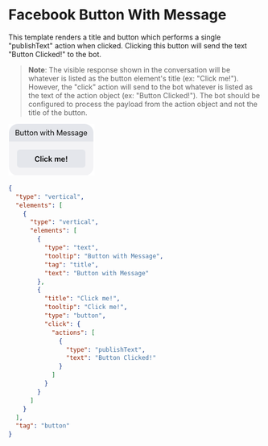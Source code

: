 # Facebook Button With Message

This template renders a title and button which performs a single "publishText" action when clicked. Clicking this button will send the text "Button Clicked!" to the bot.

> **Note**: The visible response shown in the conversation will be whatever is listed as the button element's title (ex: "Click me!"). However, the "click" action will send to the bot whatever is listed as the text of the action object (ex: "Button Clicked!"). The bot should be configured to process the payload from the action object and not the title of the button.

![fb-button-with-message](fb_Button_With_Message.jpg)

```json
{
  "type": "vertical",
  "elements": [
    {
      "type": "vertical",
      "elements": [
        {
          "type": "text",
          "tooltip": "Button with Message",
          "tag": "title",
          "text": "Button with Message"
        },
        {
          "title": "Click me!",
          "tooltip": "Click me!",
          "type": "button",
          "click": {
            "actions": [
              {
                "type": "publishText",
                "text": "Button Clicked!"
              }
            ]
          }
        }
      ]
    }
  ],
  "tag": "button"
}
```
